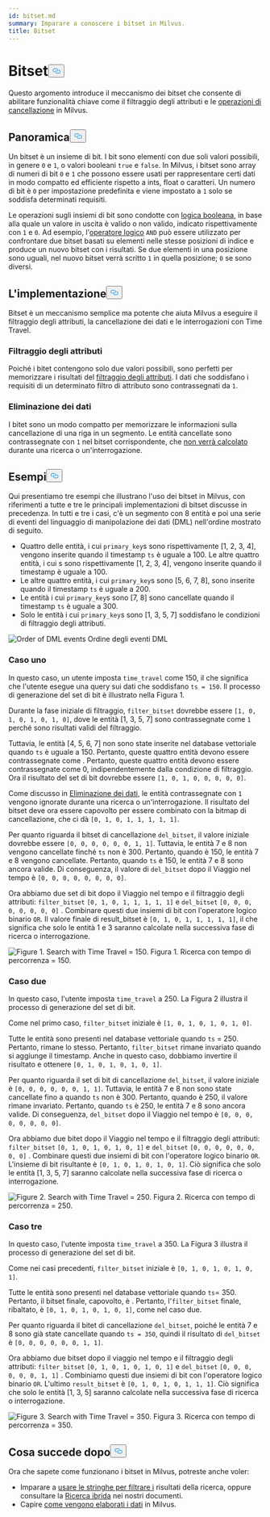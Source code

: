 ```yaml
---
id: bitset.md
summary: Imparare a conoscere i bitset in Milvus.
title: Bitset
---
```

<h1 id="Bitset" class="common-anchor-header">Bitset<button data-href="#Bitset" class="anchor-icon" translate="no">
      <svg translate="no"
        aria-hidden="true"
        focusable="false"
        height="20"
        version="1.1"
        viewBox="0 0 16 16"
        width="16"
      >
        <path
          fill="#0092E4"
          fill-rule="evenodd"
          d="M4 9h1v1H4c-1.5 0-3-1.69-3-3.5S2.55 3 4 3h4c1.45 0 3 1.69 3 3.5 0 1.41-.91 2.72-2 3.25V8.59c.58-.45 1-1.27 1-2.09C10 5.22 8.98 4 8 4H4c-.98 0-2 1.22-2 2.5S3 9 4 9zm9-3h-1v1h1c1 0 2 1.22 2 2.5S13.98 12 13 12H9c-.98 0-2-1.22-2-2.5 0-.83.42-1.64 1-2.09V6.25c-1.09.53-2 1.84-2 3.25C6 11.31 7.55 13 9 13h4c1.45 0 3-1.69 3-3.5S14.5 6 13 6z"
        ></path>
      </svg>
    </button></h1><p>Questo argomento introduce il meccanismo dei bitset che consente di abilitare funzionalità chiave come il filtraggio degli attributi e le <a href="https://milvus.io/blog/2022-02-07-how-milvus-deletes-streaming-data-in-distributed-cluster.md">operazioni di cancellazione</a> in Milvus.</p>
<h2 id="Overview" class="common-anchor-header">Panoramica<button data-href="#Overview" class="anchor-icon" translate="no">
      <svg translate="no"
        aria-hidden="true"
        focusable="false"
        height="20"
        version="1.1"
        viewBox="0 0 16 16"
        width="16"
      >
        <path
          fill="#0092E4"
          fill-rule="evenodd"
          d="M4 9h1v1H4c-1.5 0-3-1.69-3-3.5S2.55 3 4 3h4c1.45 0 3 1.69 3 3.5 0 1.41-.91 2.72-2 3.25V8.59c.58-.45 1-1.27 1-2.09C10 5.22 8.98 4 8 4H4c-.98 0-2 1.22-2 2.5S3 9 4 9zm9-3h-1v1h1c1 0 2 1.22 2 2.5S13.98 12 13 12H9c-.98 0-2-1.22-2-2.5 0-.83.42-1.64 1-2.09V6.25c-1.09.53-2 1.84-2 3.25C6 11.31 7.55 13 9 13h4c1.45 0 3-1.69 3-3.5S14.5 6 13 6z"
        ></path>
      </svg>
    </button></h2><p>Un bitset è un insieme di bit. I bit sono elementi con due soli valori possibili, in genere <code translate="no">0</code> e <code translate="no">1</code>, o valori booleani <code translate="no">true</code> e <code translate="no">false</code>. In Milvus, i bitset sono array di numeri di bit <code translate="no">0</code> e <code translate="no">1</code> che possono essere usati per rappresentare certi dati in modo compatto ed efficiente rispetto a ints, float o caratteri. Un numero di bit è <code translate="no">0</code> per impostazione predefinita e viene impostato a <code translate="no">1</code> solo se soddisfa determinati requisiti.</p>
<p>Le operazioni sugli insiemi di bit sono condotte con <a href="/docs/it/boolean.md">logica booleana</a>, in base alla quale un valore in uscita è valido o non valido, indicato rispettivamente con <code translate="no">1</code> e <code translate="no">0</code>. Ad esempio, l'<a href="https://milvus.io/docs/v2.1.x/boolean.md#Logical-operators">operatore logico</a> <code translate="no">AND</code> può essere utilizzato per confrontare due bitset basati su elementi nelle stesse posizioni di indice e produce un nuovo bitset con i risultati. Se due elementi in una posizione sono uguali, nel nuovo bitset verrà scritto <code translate="no">1</code> in quella posizione; <code translate="no">0</code> se sono diversi.</p>
<h2 id="Implementation" class="common-anchor-header">L'implementazione<button data-href="#Implementation" class="anchor-icon" translate="no">
      <svg translate="no"
        aria-hidden="true"
        focusable="false"
        height="20"
        version="1.1"
        viewBox="0 0 16 16"
        width="16"
      >
        <path
          fill="#0092E4"
          fill-rule="evenodd"
          d="M4 9h1v1H4c-1.5 0-3-1.69-3-3.5S2.55 3 4 3h4c1.45 0 3 1.69 3 3.5 0 1.41-.91 2.72-2 3.25V8.59c.58-.45 1-1.27 1-2.09C10 5.22 8.98 4 8 4H4c-.98 0-2 1.22-2 2.5S3 9 4 9zm9-3h-1v1h1c1 0 2 1.22 2 2.5S13.98 12 13 12H9c-.98 0-2-1.22-2-2.5 0-.83.42-1.64 1-2.09V6.25c-1.09.53-2 1.84-2 3.25C6 11.31 7.55 13 9 13h4c1.45 0 3-1.69 3-3.5S14.5 6 13 6z"
        ></path>
      </svg>
    </button></h2><p>Bitset è un meccanismo semplice ma potente che aiuta Milvus a eseguire il filtraggio degli attributi, la cancellazione dei dati e le interrogazioni con Time Travel.</p>
<h3 id="Attribute-filtering" class="common-anchor-header">Filtraggio degli attributi</h3><p>Poiché i bitet contengono solo due valori possibili, sono perfetti per memorizzare i risultati del <a href="https://milvus.io/docs/v2.1.x/hybridsearch.md">filtraggio degli attributi</a>. I dati che soddisfano i requisiti di un determinato filtro di attributo sono contrassegnati da <code translate="no">1</code>.</p>
<h3 id="Data-deletion" class="common-anchor-header">Eliminazione dei dati</h3><p>I bitet sono un modo compatto per memorizzare le informazioni sulla cancellazione di una riga in un segmento. Le entità cancellate sono contrassegnate con <code translate="no">1</code> nel bitset corrispondente, che <a href="https://milvus.io/blog/deleting-data-in-milvus.md">non verrà calcolato</a> durante una ricerca o un'interrogazione.</p>
<h2 id="Examples" class="common-anchor-header">Esempi<button data-href="#Examples" class="anchor-icon" translate="no">
      <svg translate="no"
        aria-hidden="true"
        focusable="false"
        height="20"
        version="1.1"
        viewBox="0 0 16 16"
        width="16"
      >
        <path
          fill="#0092E4"
          fill-rule="evenodd"
          d="M4 9h1v1H4c-1.5 0-3-1.69-3-3.5S2.55 3 4 3h4c1.45 0 3 1.69 3 3.5 0 1.41-.91 2.72-2 3.25V8.59c.58-.45 1-1.27 1-2.09C10 5.22 8.98 4 8 4H4c-.98 0-2 1.22-2 2.5S3 9 4 9zm9-3h-1v1h1c1 0 2 1.22 2 2.5S13.98 12 13 12H9c-.98 0-2-1.22-2-2.5 0-.83.42-1.64 1-2.09V6.25c-1.09.53-2 1.84-2 3.25C6 11.31 7.55 13 9 13h4c1.45 0 3-1.69 3-3.5S14.5 6 13 6z"
        ></path>
      </svg>
    </button></h2><p>Qui presentiamo tre esempi che illustrano l'uso dei bitset in Milvus, con riferimenti a tutte e tre le principali implementazioni di bitset discusse in precedenza. In tutti e tre i casi, c'è un segmento con 8 entità e poi una serie di eventi del linguaggio di manipolazione dei dati (DML) nell'ordine mostrato di seguito.</p>
<ul>
<li>Quattro delle entità, i cui <code translate="no">primary_key</code>s sono rispettivamente [1, 2, 3, 4], vengono inserite quando il timestamp <code translate="no">ts</code> è uguale a 100. Le altre quattro entità, i cui s sono rispettivamente [1, 2, 3, 4], vengono inserite quando il timestamp è uguale a 100.</li>
<li>Le altre quattro entità, i cui <code translate="no">primary_key</code>s sono [5, 6, 7, 8], sono inserite quando il timestamp <code translate="no">ts</code> è uguale a 200.</li>
<li>Le entità i cui <code translate="no">primary_key</code>s sono [7, 8] sono cancellate quando il timestamp <code translate="no">ts</code> è uguale a 300.</li>
<li>Solo le entità i cui <code translate="no">primary_key</code>s sono [1, 3, 5, 7] soddisfano le condizioni di filtraggio degli attributi.</li>
</ul>
<p>
  
   <span class="img-wrapper"> <img translate="no" src="/docs/v2.6.x/assets/bitset_0.svg" alt="Order of DML events" class="doc-image" id="order-of-dml-events" />
   </span> <span class="img-wrapper"> <span>Ordine degli eventi DML</span> </span></p>
<h3 id="Case-one" class="common-anchor-header">Caso uno</h3><p>In questo caso, un utente imposta <code translate="no">time_travel</code> come 150, il che significa che l'utente esegue una query sui dati che soddisfano <code translate="no">ts = 150</code>. Il processo di generazione del set di bit è illustrato nella Figura 1.</p>
<p>Durante la fase iniziale di filtraggio, <code translate="no">filter_bitset</code> dovrebbe essere <code translate="no">[1, 0, 1, 0, 1, 0, 1, 0]</code>, dove le entità [1, 3, 5, 7] sono contrassegnate come <code translate="no">1</code> perché sono risultati validi del filtraggio.</p>
<p>Tuttavia, le entità [4, 5, 6, 7] non sono state inserite nel database vettoriale quando <code translate="no">ts</code> è uguale a 150. Pertanto, queste quattro entità devono essere contrassegnate come . Pertanto, queste quattro entità devono essere contrassegnate come 0, indipendentemente dalla condizione di filtraggio. Ora il risultato del set di bit dovrebbe essere <code translate="no">[1, 0, 1, 0, 0, 0, 0, 0]</code>.</p>
<p>Come discusso in <a href="#data-deletion">Eliminazione dei dati</a>, le entità contrassegnate con <code translate="no">1</code> vengono ignorate durante una ricerca o un'interrogazione. Il risultato del bitset deve ora essere capovolto per essere combinato con la bitmap di cancellazione, che ci dà <code translate="no">[0, 1, 0, 1, 1, 1, 1, 1]</code>.</p>
<p>Per quanto riguarda il bitset di cancellazione <code translate="no">del_bitset</code>, il valore iniziale dovrebbe essere <code translate="no">[0, 0, 0, 0, 0, 0, 1, 1]</code>. Tuttavia, le entità 7 e 8 non vengono cancellate finché <code translate="no">ts</code> non è 300. Pertanto, quando è 150, le entità 7 e 8 vengono cancellate. Pertanto, quando <code translate="no">ts</code> è 150, le entità 7 e 8 sono ancora valide. Di conseguenza, il valore di <code translate="no">del_bitset</code> dopo il Viaggio nel tempo è <code translate="no">[0, 0, 0, 0, 0, 0, 0, 0]</code>.</p>
<p>Ora abbiamo due set di bit dopo il Viaggio nel tempo e il filtraggio degli attributi: <code translate="no">filter_bitset</code> <code translate="no">[0, 1, 0, 1, 1, 1, 1, 1]</code> e <code translate="no">del_bitset</code> <code translate="no">[0, 0, 0, 0, 0, 0, 0, 0]</code> .  Combinare questi due insiemi di bit con l'operatore logico binario <code translate="no">OR</code>. Il valore finale di result_bitset è <code translate="no">[0, 1, 0, 1, 1, 1, 1, 1]</code>, il che significa che solo le entità 1 e 3 saranno calcolate nella successiva fase di ricerca o interrogazione.</p>
<p>
 <span class="img-wrapper">
   <img translate="no" src="/docs/v2.6.x/assets/bitset_1.jpg" alt="Figure 1. Search with Time Travel = 150." class="doc-image" id="figure-1.-search-with-time-travel-=-150." />
   <span>Figura 1. Ricerca con tempo di percorrenza = 150</span>. </span></p>
<h3 id="Case-two" class="common-anchor-header">Caso due</h3><p>In questo caso, l'utente imposta <code translate="no">time_travel</code> a 250. La Figura 2 illustra il processo di generazione del set di bit.</p>
<p>Come nel primo caso, <code translate="no">filter_bitset</code> iniziale è <code translate="no">[1, 0, 1, 0, 1, 0, 1, 0]</code>.</p>
<p>Tutte le entità sono presenti nel database vettoriale quando <code translate="no">ts</code> = 250. Pertanto, rimane lo stesso. Pertanto, <code translate="no">filter_bitset</code> rimane invariato quando si aggiunge il timestamp. Anche in questo caso, dobbiamo invertire il risultato e ottenere <code translate="no">[0, 1, 0, 1, 0, 1, 0, 1]</code>.</p>
<p>Per quanto riguarda il set di bit di cancellazione <code translate="no">del_bitset</code>, il valore iniziale è <code translate="no">[0, 0, 0, 0, 0, 0, 1, 1]</code>. Tuttavia, le entità 7 e 8 non sono state cancellate fino a quando <code translate="no">ts</code> non è 300. Pertanto, quando è 250, il valore rimane invariato. Pertanto, quando <code translate="no">ts</code> è 250, le entità 7 e 8 sono ancora valide. Di conseguenza, <code translate="no">del_bitset</code> dopo il Viaggio nel tempo è <code translate="no">[0, 0, 0, 0, 0, 0, 0, 0]</code>.</p>
<p>Ora abbiamo due bitet dopo il Viaggio nel tempo e il filtraggio degli attributi: <code translate="no">filter_bitset</code> <code translate="no">[0, 1, 0, 1, 0, 1, 0, 1]</code> e <code translate="no">del_bitset</code> <code translate="no">[0, 0, 0, 0, 0, 0, 0, 0]</code> . Combinare questi due insiemi di bit con l'operatore logico binario <code translate="no">OR</code>. L'insieme di bit risultante è <code translate="no">[0, 1, 0, 1, 0, 1, 0, 1]</code>. Ciò significa che solo le entità [1, 3, 5, 7] saranno calcolate nella successiva fase di ricerca o interrogazione.</p>
<p>
 <span class="img-wrapper">
   <img translate="no" src="/docs/v2.6.x/assets/bitset_2.jpg" alt="Figure 2. Search with Time Travel = 250." class="doc-image" id="figure-2.-search-with-time-travel-=-250." />
   <span>Figura 2. Ricerca con tempo di percorrenza = 250</span>. </span></p>
<h3 id="Case-three" class="common-anchor-header">Caso tre</h3><p>In questo caso, l'utente imposta <code translate="no">time_travel</code> a 350. La Figura 3 illustra il processo di generazione del set di bit.</p>
<p>Come nei casi precedenti, <code translate="no">filter_bitset</code> iniziale è <code translate="no">[0, 1, 0, 1, 0, 1, 0, 1]</code>.</p>
<p>Tutte le entità sono presenti nel database vettoriale quando <code translate="no">ts</code>= 350. Pertanto, il bitset finale, capovolto, è . Pertanto, l'<code translate="no">filter_bitset</code> finale, ribaltato, è <code translate="no">[0, 1, 0, 1, 0, 1, 0, 1]</code>, come nel caso due.</p>
<p>Per quanto riguarda il bitet di cancellazione <code translate="no">del_bitset</code>, poiché le entità 7 e 8 sono già state cancellate quando <code translate="no">ts = 350</code>, quindi il risultato di <code translate="no">del_bitset</code> è <code translate="no">[0, 0, 0, 0, 0, 0, 1, 1]</code>.</p>
<p>Ora abbiamo due bitset dopo il viaggio nel tempo e il filtraggio degli attributi: <code translate="no">filter_bitset</code> <code translate="no">[0, 1, 0, 1, 0, 1, 0, 1]</code> e <code translate="no">del_bitset</code> <code translate="no">[0, 0, 0, 0, 0, 0, 1, 1]</code> .  Combiniamo questi due insiemi di bit con l'operatore logico binario <code translate="no">OR</code>. L'ultimo <code translate="no">result_bitset</code> è <code translate="no">[0, 1, 0, 1, 0, 1, 1, 1]</code>. Ciò significa che solo le entità [1, 3, 5] saranno calcolate nella successiva fase di ricerca o interrogazione.</p>
<p>
 <span class="img-wrapper">
   <img translate="no" src="/docs/v2.6.x/assets/bitset_3.jpg" alt="Figure 3. Search with Time Travel = 350." class="doc-image" id="figure-3.-search-with-time-travel-=-350." />
   <span>Figura 3. Ricerca con tempo di percorrenza = 350</span>. </span></p>
<h2 id="Whats-next" class="common-anchor-header">Cosa succede dopo<button data-href="#Whats-next" class="anchor-icon" translate="no">
      <svg translate="no"
        aria-hidden="true"
        focusable="false"
        height="20"
        version="1.1"
        viewBox="0 0 16 16"
        width="16"
      >
        <path
          fill="#0092E4"
          fill-rule="evenodd"
          d="M4 9h1v1H4c-1.5 0-3-1.69-3-3.5S2.55 3 4 3h4c1.45 0 3 1.69 3 3.5 0 1.41-.91 2.72-2 3.25V8.59c.58-.45 1-1.27 1-2.09C10 5.22 8.98 4 8 4H4c-.98 0-2 1.22-2 2.5S3 9 4 9zm9-3h-1v1h1c1 0 2 1.22 2 2.5S13.98 12 13 12H9c-.98 0-2-1.22-2-2.5 0-.83.42-1.64 1-2.09V6.25c-1.09.53-2 1.84-2 3.25C6 11.31 7.55 13 9 13h4c1.45 0 3-1.69 3-3.5S14.5 6 13 6z"
        ></path>
      </svg>
    </button></h2><p>Ora che sapete come funzionano i bitset in Milvus, potreste anche voler:</p>
<ul>
<li>Imparare a <a href="https://milvus.io/blog/2022-08-08-How-to-use-string-data-to-empower-your-similarity-search-applications.md">usare le stringhe per filtrare i</a> risultati della ricerca, oppure consultare la <a href="https://milvus.io/docs/hybridsearch.md">Ricerca ibrida</a> nei nostri documenti.</li>
<li>Capire <a href="https://milvus.io/docs/v2.1.x/data_processing.md">come vengono elaborati i dati</a> in Milvus.</li>
</ul>
